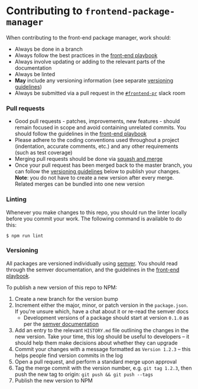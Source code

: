 # Contributing to `frontend-package-manager`

When contributing to the front-end package manager, work should:

- Always be done in a branch
- Always follow the best practices in the [front-end playbook](https://github.com/springernature/frontend-playbook/)
- Always involve updating or adding to the relevant parts of the documentation
- Always be linted
- **May** include any versioning information (see separate [versioning guidelines](#versioning))
- Always be submitted via a pull request in the [`#frontend-pr`](https://springernature.slack.com/messages/C0GJK53TQ/) slack room

### Pull requests

- Good pull requests - patches, improvements, new features - should remain focused in scope and avoid containing unrelated commits. You should follow the guidelines in the [front-end playbook](https://github.com/springernature/frontend-playbook/blob/master/practices/code-review.md)
- Please adhere to the coding conventions used throughout a project (indentation, accurate comments, etc.) and any other requirements (such as test coverage)
- Merging pull requests should be done via [squash and merge](https://help.github.com/articles/about-pull-request-merges/#squash-and-merge-your-pull-request-commits)
- Once your pull request has been merged back to the master branch, you can follow the [versioning guidelines](#versioning) below to publish your changes. **Note**: you do not have to create a new version after every merge. Related merges can be bundled into one new version

### Linting

Whenever you make changes to this repo, you should run the linter locally before you commit your work. The following command is available to do this:

```
$ npm run lint
```

### Versioning

All packages are versioned individually using [semver](http://semver.org/). You should read through the semver documentation, and the guidelines in the [front-end playbook](https://github.com/springernature/frontend-playbook/blob/master/practices/semver.md).

To publish a new version of this repo to NPM:

1. Create a new branch for the version bump
2. Increment either the major, minor, or patch version in the `package.json`. If you're unsure which, have a chat about it or re-read the semver docs
    * Development versions of a package should start at version `0.1.0` as per the [semver documentation](https://semver.org/#spec-item-4)
3. Add an entry to the relevant `HISTORY.md` file outlining the changes in the new version. Take your time, this log should be useful to developers – it should help them make decisions about whether they can upgrade
4. Commit your changes with a message formatted as `Version 1.2.3` – this helps people find version commits in the log
5. Open a pull request, and perform a standard merge upon approval
6. Tag the merge commit with the version number, e.g. `git tag 1.2.3`, then push the new tag to origin: `git push && git push --tags`
7. Publish the new version to NPM